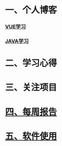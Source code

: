 # 一、个人博客
### [VUE学习](main/article/vue/index.md) 
### [JAVA学习](main/article/java/index.md) 
# 二、学习心得
# 三、关注项目
# [四、每周报告](main/guide)
# [五、软件使用](main/guide)
